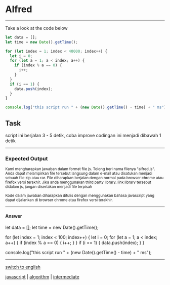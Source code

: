 # Alfred

---

Take a look at the code below
```js
let data = [];
let time = new Date().getTime();

for (let index = 1; index < 40000; index++) {
  let i = 0;
  for (let a = 1; a < index; a++) {
    if (index % a == 0) {
      i++;
    }
  }
  if (i == 1) {
    data.push(index);
  }
}

console.log("this script run " + (new Date().getTime() - time) + " ms");
```

## Task

script ini berjalan 3 - 5 detik, coba improve codingan ini menjadi dibawah 1 detik


---

### Expected Output

<p><sub>Kami mengharapkan jawaban dalam format file js. Tolong beri nama filenya "alfred.js". Anda dapat melampirkan file tersebut langsung dalam e-mail atau disatukan menjadi sebuah file zip atau rar. File diharapkan berjalan dengan normal pada browser chrome atau firefox versi terakhir. Jika anda menggunakan third party library, link library tersebut didalam js, jangan disertakan menjadi file terpisah</sub></p>

<p><sub>Kode dalam jawaban diharapkan ditulis dengan menggunakan bahasa javascript yang dapat dijalankan di browser chrome atau firefox versi terakhir.</sub></p>

---

#### Answer
let data = [];
let time = new Date().getTime();

for (let index = 1; index < 100; index++) {
  let i = 0;
  for (let a = 1; a < index; a++) {
    if (index % a == 0) {
      i++;
    }
  }
  if (i == 1) {
    data.push(index);
  }
}

console.log("this script run " + (new Date().getTime() - time) + " ms");

---
[switch to english](../en/alfred.md)

[javascript](tags/javascript.md) 
| [algorithm](tags/algorithm.md) 
| [intermediate](tags/intermediate.md) 

